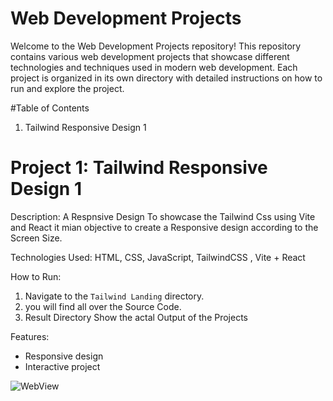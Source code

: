 # Web Development Projects

Welcome to the Web Development Projects repository! This repository contains various web development projects that showcase different technologies and techniques used in modern web development. Each project is organized in its own directory with detailed instructions on how to run and explore the project.

#Table of Contents

1. Tailwind Responsive Design 1 



# Project 1: Tailwind Responsive Design 1

Description: A Respnsive Design To showcase the Tailwind Css using Vite and React it mian objective to create a Responsive design according to the Screen Size.

Technologies Used: HTML, CSS, JavaScript, TailwindCSS , Vite + React

How to Run:
1. Navigate to the `Tailwind Landing` directory.
2. you will find all over the Source Code.
3. Result Directory Show the actal Output of the Projects

Features:
- Responsive design
- Interactive project

![WebView](https://github.com/Mayurbarve/Web_Repo/assets/136147003/54db20d5-2be7-4b8f-86ab-075cb467aabd)
